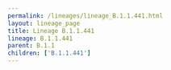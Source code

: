 ```yaml
---
permalink: /lineages/lineage_B.1.1.441.html
layout: lineage_page
title: Lineage B.1.1.441
lineage: B.1.1.441
parent: B.1.1
children: ['B.1.1.441']
---
```

